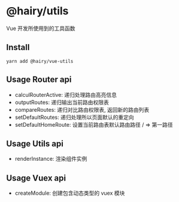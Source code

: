 # @hairy/utils

Vue 开发所使用到的工具函数

## Install

`yarn add @hairy/vue-utils`

## Usage Router api

- calculRouterActive:     递归处理路由高亮信息
- outputRoutes:           递归输出当前路由权限表
- compareRoutes:          递归对比路由权限表, 返回新的路由列表
- setDefaultRoutes:       递归处理所以页面默认的重定向
- setDefaultHomeRoute:    设置当前路由表默认路由路径 / => 第一路径

## Usage Utils api

- renderInstance:   渲染组件实例

## Usage Vuex api

- createModule:     创建包含动态类型的 vuex 模块